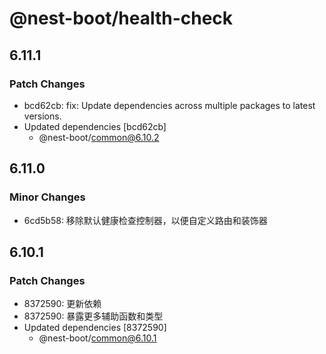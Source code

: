 # @nest-boot/health-check

## 6.11.1

### Patch Changes

- bcd62cb: fix: Update dependencies across multiple packages to latest versions.
- Updated dependencies [bcd62cb]
  - @nest-boot/common@6.10.2

## 6.11.0

### Minor Changes

- 6cd5b58: 移除默认健康检查控制器，以便自定义路由和装饰器

## 6.10.1

### Patch Changes

- 8372590: 更新依赖
- 8372590: 暴露更多辅助函数和类型
- Updated dependencies [8372590]
  - @nest-boot/common@6.10.1
